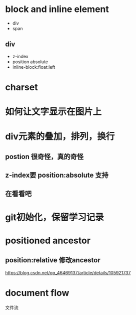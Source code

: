# block and inline element
- div
- span



## div
- z-index
- position  absolute
- inline-block:float:left



# charset
## 



# 如何让文字显示在图片上

# div元素的叠加，排列，换行

## postion 很奇怪，真的奇怪
## z-index要 position:absolute 支持
## 在看看吧

# git初始化，保留学习记录

# positioned ancestor
## position:relative 修改ancestor
https://blog.csdn.net/qq_46469137/article/details/105921737


# document flow 
文件流
